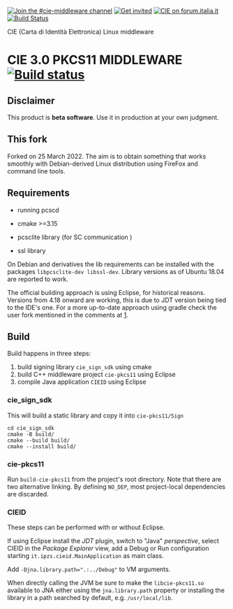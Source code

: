 [![Join the #cie-middleware channel](https://img.shields.io/badge/Slack%20channel-%23cie--middleware-blue.svg?logo=slack)](https://developersitalia.slack.com/messages/C7FPGAG94)
[![Get invited](https://slack.developers.italia.it/badge.svg)](https://slack.developers.italia.it/)
[![CIE on forum.italia.it](https://img.shields.io/badge/Forum-CIE-blue.svg)](https://forum.italia.it/c/cie) [![Build Status](https://travis-ci.com/italia/cie-middleware-linux.svg?branch=master)](https://travis-ci.com/italia/cie-middleware-linux)

CIE (Carta di Identità Elettronica) Linux middleware

#  CIE 3.0 PKCS11 MIDDLEWARE [![Build status](https://ci.appveyor.com/api/projects/status/dpc0ditjn04ylw6y?svg=true)](https://ci.appveyor.com/project/italia/cie-middleware)

## Disclaimer

This product is **beta software**. Use it in production at your own judgment.

## This fork

Forked on 25 March 2022.  The aim is to obtain something that works
smoothly with Debian-derived Linux distribution using FireFox and
command line tools.

## Requirements

- running pcscd
- cmake >=3.15

- pcsclite library (for SC communication )
- ssl library

On Debian and derivatives the lib requirements can be installed with the
packages `libpcsclite-dev libssl-dev`.
Library versions as of Ubuntu 18.04 are reported to work.


The official building approach is using Eclipse, for historical reasons.
Versions from 4.18 onward are working, this is due to JDT version being tied
to the IDE's one.
For a more up-to-date approach using gradle check the user fork mentioned in
the comments at [1].


[1]: https://github.com/italia/cie-middleware-linux/issues/6


## Build

Build happens in three steps:

1. build signing library `cie_sign_sdk` using cmake
1. build C++ middleware project `cie-pkcs11` using Eclipse
1. compile Java application `CIEID` using Eclipse


### cie_sign_sdk

This will build a static library and copy it into `cie-pkcs11/Sign`

    cd cie_sign_sdk
    cmake -B build/
    cmake --build build/
    cmake --install build/

### cie-pkcs11

Run `build-cie-pkcs11` from the project's root directory.  Note that there
are two alternative linking.  By defining `NO_DEP`, most project-local
dependencies are discarded.

### CIEID

These steps can be performed with or without Eclipse.

If using Eclipse install the *JDT* plugin, switch to "Java" *perspective*,
select CIEID in the *Package Explorer* view, add a Debug or Run configuration
starting `it.ipzs.cieid.MainApplication` as main class.

Add `-Djna.library.path=".:../Debug"` to VM arguments.

When directly calling the JVM be sure to make the `libcie-pkcs11.so` available
to JNA either using the `jna.library.path` property or installing the library
in a path searched by default, e.g. `/usr/local/lib`.
